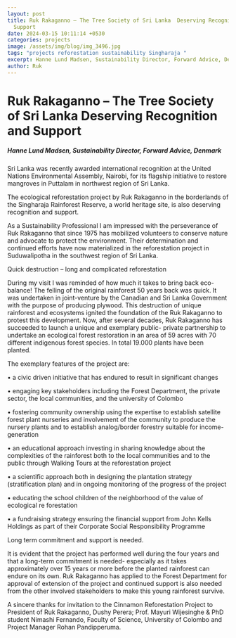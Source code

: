 ```yaml
---
layout: post
title: Ruk Rakaganno – The Tree Society of Sri Lanka  Deserving Recognition and
  Support
date: 2024-03-15 10:11:14 +0530
categories: projects
image: /assets/img/blog/img_3496.jpg
tags: "projects reforestation sustainability Singharaja "
excerpt: Hanne Lund Madsen, Sustainability Director, Forward Advice, Denmark
author: Ruk
---
```

# Ruk Rakaganno – The Tree Society of Sri Lanka Deserving Recognition and Support

##### *Hanne Lund Madsen, Sustainability Director, Forward Advice, Denmark*

Sri Lanka was recently awarded international recognition at the United Nations Environmental Assembly, Nairobi, for its flagship initiative to restore mangroves in Puttalam in northwest region of Sri Lanka.

The ecological reforestation project by Ruk Rakaganno in the borderlands of the Singharaja Rainforest Reserve, a world heritage site, is also deserving recognition and support. 

As a Sustainability Professional I am impressed with the perseverance of Ruk Rakaganno that since 1975 has mobilized volunteers to conserve nature and advocate to protect the environment. Their determination and continued efforts have now materialized in the reforestation project in Suduwalipotha in the southwest region of Sri Lanka.  

Quick destruction – long and complicated reforestation

During my visit I was reminded of how much it takes to bring back eco-balance! The felling of the original rainforest 50 years back was quick. It was undertaken in joint-venture by the Canadian and Sri Lanka Government with the purpose of producing plywood. This destruction of unique rainforest and ecosystems ignited the foundation of the Ruk Rakaganno to protest this development. Now, after several decades, Ruk Rakaganno has succeeded to launch a unique and exemplary public- private partnership to undertake an ecological forest restoration in an area of 59 acres with 70 different indigenous forest species. In total 19.000 plants have been planted. 

The exemplary features of the project are: 

•	a civic driven initiative that has endured to result in significant changes

•	engaging key stakeholders including the Forest Department, the private sector, the local communities, and the university of Colombo

•	fostering community ownership using the expertise to establish satellite forest plant nurseries and involvement of the community to produce the nursery plants and to establish analog/border forestry suitable for income-generation

•	an educational approach investing in sharing knowledge about the complexities of the rainforest both to the local communities and to the public through Walking Tours at the reforestation project

•	a scientific approach both in designing the plantation strategy (stratification plan) and in ongoing monitoring of the progress of the project

•	educating the school children of the neighborhood of the value of ecological re forestation

•	a fundraising strategy ensuring the financial support from John Kells Holdings as part of their Corporate Social Responsibility Programme

Long term commitment and support is needed. 

It is evident that the project has performed well during the four years and that a long-term commitment is needed- especially as it takes approximately over 15 years or more before the planted rainforest can endure on its own. Ruk Rakaganno has applied to the Forest Department for approval of extension of the project and continued support is also needed from the other involved stakeholders to make this young rainforest survive.

A sincere thanks for invitation to the Cinnamon Reforestation Project to President of Ruk Rakaganno, Dushy Perera; Prof. Mayuri Wijesinghe & PhD student Nimashi Fernando, Faculty of Science, University of Colombo and Project Manager Rohan Pandipperuma.
